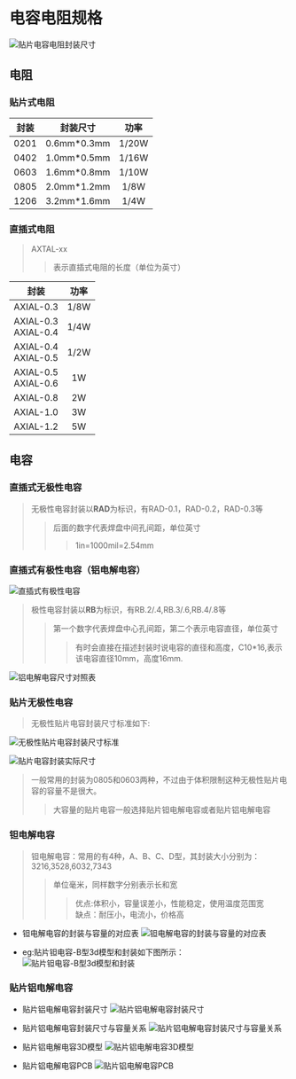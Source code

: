 # 电容电阻规格

![贴片电容电阻封装尺寸](https://gitee.com/Sentaku1129/images/raw/master/EDA设计/贴片电容电阻规格.jpeg)

## 电阻

### 贴片式电阻

封装|封装尺寸|功率
:---:|:---:|:---:
0201 | 0.6mm*0.3mm | 1/20W
0402 | 1.0mm*0.5mm | 1/16W
0603 | 1.6mm*0.8mm | 1/10W
0805 | 2.0mm*1.2mm | 1/8W
1206 | 3.2mm*1.6mm | 1/4W

### 直插式电阻

> AXTAL-xx
>> 表示直插式电阻的长度（单位为英寸）

封装 | 功率
:---:|:---:
AXIAL-0.3 | 1/8W
AXIAL-0.3<br>AXIAL-0.4 | 1/4W
AXIAL-0.4<br>AXIAL-0.5 | 1/2W
AXIAL-0.5<br>AXIAL-0.6 | 1W
AXIAL-0.8 | 2W
AXIAL-1.0 | 3W
AXIAL-1.2 | 5W

## 电容

### 直插式无极性电容

> 无极性电容封装以**RAD**为标识，有RAD-0.1，RAD-0.2，RAD-0.3等
>> 后面的数字代表焊盘中间孔间距，单位英寸
>>> 1in=1000mil=2.54mm

### 直插式有极性电容（铝电解电容）

![直插式有极性电容](https://gitee.com/Sentaku1129/images/raw/master/EDA设计/直插式有极性电容（铝电解电容）.png)

> 极性电容封装以**RB**为标识，有RB.2/.4,RB.3/.6,RB.4/.8等
>> 第一个数字代表焊盘中心孔间距，第二个表示电容直径，单位英寸
>>> 有时会直接在描述封装时说电容的直径和高度，C10*16,表示该电容直径10mm，高度16mm.

![铝电解电容尺寸对照表](https://gitee.com/Sentaku1129/images/raw/master/EDA设计/铝电解电容外形尺寸对照表.png)

### 贴片无极性电容

> 无极性贴片电容封装尺寸标准如下:

![无极性贴片电容封装尺寸标准](https://gitee.com/Sentaku1129/images/raw/master/EDA设计/无极性贴片电容封装尺寸标准.png)

![贴片电容封装实际尺寸](https://gitee.com/Sentaku1129/images/raw/master/EDA设计/贴片电容封装实际尺寸.png)

> 一般常用的封装为0805和0603两种，不过由于体积限制这种无极性贴片电容的容量不是很大。
>>大容量的贴片电容一般选择贴片钽电解电容或者贴片铝电解电容

### 钽电解电容

>钽电解电容：常用的有4种，A、B、C、D型，其封装大小分别为：3216,3528,6032,7343
>>单位毫米，同样数字分别表示长和宽
>>>优点:体积小，容量误差小，性能稳定，使用温度范围宽<br>缺点：耐压小，电流小，价格高

- 钽电解电容的封装与容量的对应表
![钽电解电容的封装与容量的对应表](https://gitee.com/Sentaku1129/images/raw/master/EDA设计/钽电解电容的封装与容量的对应表.png)

- eg:贴片钽电容-B型3d模型和封装如下图所示：
![贴片钽电容-B型3d模型和封装](https://gitee.com/Sentaku1129/images/raw/master/EDA设计/贴片钽电容-B型3d模型和封装.png)

### 贴片铝电解电容

- 贴片铝电解电容封装尺寸
![贴片铝电解电容封装尺寸](https://gitee.com/Sentaku1129/images/raw/master/EDA设计/贴片铝电解电容封装尺寸.png)

- 贴片铝电解电容封装尺寸与容量关系
![贴片铝电解电容封装尺寸与容量关系](https://gitee.com/Sentaku1129/images/raw/master/EDA设计/贴片铝电解电容封装尺寸与容量关系.png)

- 贴片铝电解电容3D模型
![贴片铝电解电容3D模型](https://gitee.com/Sentaku1129/images/raw/master/EDA设计/贴片铝电解电容3D模型.png)

- 贴片铝电解电容PCB
![贴片铝电解电容PCB](https://gitee.com/Sentaku1129/images/raw/master/EDA设计/贴片铝电解电容3D模型.png)
